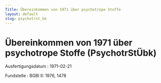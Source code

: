 ```yaml
---
Title: Übereinkommen von 1971 über psychotrope Stoffe
layout: default
slug: psychotrst_bk
---
```


# Übereinkommen von 1971 über psychotrope Stoffe (PsychotrStÜbk)

Ausfertigungsdatum
:   1971-02-21

Fundstelle
:   BGBl II: 1976, 1478


